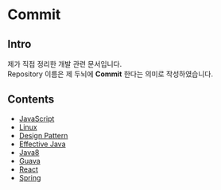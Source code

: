 # Commit

## Intro
제가 직접 정리한 개발 관련 문서입니다.  
Repository 이름은 제 두뇌에 **Commit** 한다는 의미로 작성하였습니다.

## Contents
* [JavaScript](./javascript/README.md)
* [Linux](./linux/README.md)
* [Design Pattern](./design-pattern/README.md)
* [Effective Java](./effective-java/README.md)
* [Java8](./java8/README.md)
* [Guava](./guava/README.md)
* [React](./react/README.md)
* [Spring](./spring/README.md)